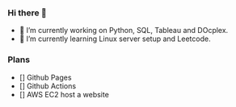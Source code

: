 ### Hi there 👋

- 🔭 I’m currently working on Python, SQL, Tableau and DOcplex.
- 🌱 I’m currently learning Linux server setup and Leetcode.

### Plans

- [] Github Pages
- [] Github Actions
- [] AWS EC2 host a website


<!--
**yang-hrb/yang-hrb** is a ✨ _special_ ✨ repository because its `README.md` (this file) appears on your GitHub profile.

Here are some ideas to get you started:

- 🔭 I’m currently working on ...
- 🌱 I’m currently learning ...
- 👯 I’m looking to collaborate on ...
- 🤔 I’m looking for help with ...
- 💬 Ask me about ...
- 📫 How to reach me: ...
- 😄 Pronouns: ...
- ⚡ Fun fact: ...

- [yang-hrb.github.io](https://yang-hrb.github.io/)

-->
